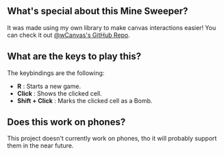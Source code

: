 
## What's special about this Mine Sweeper?

It was made using my own library to make canvas interactions easier! You can check it out [@wCanvas's GitHub Repo](https://github.com/hds536jhmk/wCanvas).

## What are the keys to play this?

The keybindings are the following:

 * **R** : Starts a new game.
 * **Click** : Shows the clicked cell.
 * **Shift + Click** : Marks the clicked cell as a Bomb.

## Does this work on phones?

This project doesn't currently work on phones, tho it will probably support them in the near future.
